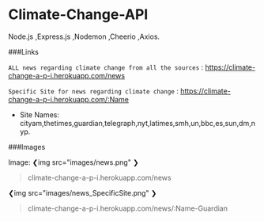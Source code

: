 # Climate-Change-API
Node.js ,Express.js ,Nodemon ,Cheerio ,Axios.

###Links

`ALL news regarding climate change from all the sources` : <https://climate-change-a-p-i.herokuapp.com/news>

`Specific Site for news regarding climate change` : <https://climate-change-a-p-i.herokuapp.com/:Name>

* Site Names: cityam,thetimes,guardian,telegraph,nyt,latimes,smh,un,bbc,es,sun,dm,nyp.



###Images

Image:
❮img src="images/news.png" ❯
> climate-change-a-p-i.herokuapp.com/news

❮img src="images/news_SpecificSite.png" ❯
> climate-change-a-p-i.herokuapp.com/news/:Name-Guardian
 



